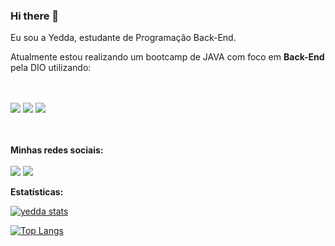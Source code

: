   ### Hi there 👋

Eu sou a Yedda, estudante de Programação Back-End.
<br>

Atualmente estou realizando um bootcamp de JAVA com foco em <strong>Back-End</strong> pela DIO utilizando:

<br> <br> 
 <img src="https://img.shields.io/badge/CSS3-1572B6?style=for-the-badge&logo=css3&logoColor=white" />
 <img src="https://img.shields.io/badge/JavaScript-F7DF1E?style=for-the-badge&logo=javascript&logoColor=black" />
 <img src="https://img.shields.io/badge/java-E34F26?style=for-the-badge&logo=java&logocolor=yellow" />
 
 <br><br>
 <strong>Minhas redes sociais:</strong>
 <br><br>
 <a href="https://www.instagram.com/yeddacamps/" target="_blank"><img src="https://img.shields.io/badge/Instagram-E4405F?style=for-the-badge&logo=instagram&logoColor=white" /></a> <a href="https://www.linkedin.com/in/yedda-leticia-campos-716a98242?lipi=urn%3Ali%3Apage%3Ad_flagship3_profile_view_base_contact_details%3BfvCJ%2F3bSTs6Hkkf5gfL9cQ%3D%3D" target="_blank"><img src="https://img.shields.io/badge/LinkedIn-0077B5?style=for-the-badge&logo=linkedin&logoColor=white" /></a>

 <strong>Estatísticas:</strong>

 [![yedda stats](https://github-readme-stats.vercel.app/api?username=yeddacampos)](https://github.com/anuraghazra/github-readme-stats)

 [![Top Langs](https://github-readme-stats.vercel.app/api/top-langs/?username=yeddacampos)](https://github.com/anuraghazra/github-readme-stats)
 

